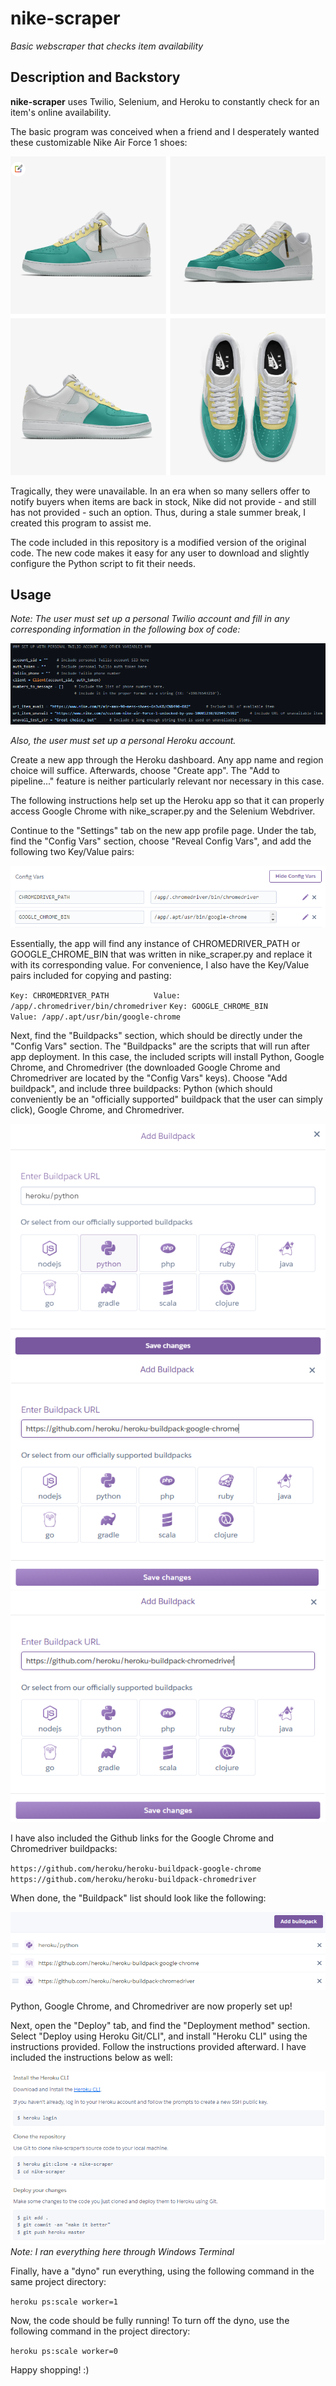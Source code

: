 nike-scraper
=====

_Basic webscraper that checks item availability_

Description and Backstory
-------------------------

**nike-scraper** uses Twilio, Selenium, and Heroku to constantly check for an
item's online availability.

The basic program was conceived when a friend and I desperately wanted these 
customizable Nike Air Force 1 shoes:

![Screenshot of Nike shoes](img/nikeshoes.png)

Tragically, they were unavailable. In an era when so many sellers offer to notify
buyers when items are back in stock, Nike did not provide - and still has not 
provided - such an option. Thus, during a stale summer break, I created this 
program to assist me.

The code included in this repository is a modified version of the original code.
The new code makes it easy for any user to download and slightly configure the 
Python script to fit their needs.

Usage
-----

_Note: The user must set up a personal Twilio account and fill in any 
corresponding information in the following box of code:_

![Screenshot of code where extra information must be filled in](img/fillincode.png)

_Also, the user must set up a personal Heroku account._

Create a new app through the Heroku dashboard. Any app name and region choice will
suffice. Afterwards, choose "Create app". The "Add to pipeline..." feature is
neither particularly relevant nor necessary in this case.

The following instructions help set up the Heroku app so that it can properly access
Google Chrome with nike_scraper.py and the Selenium Webdriver.

Continue to the "Settings" tab on the new app profile page. Under the tab, find the 
"Config Vars" section, choose "Reveal Config Vars", and add the following two 
Key/Value pairs:

![Screenshot of Heroku Config Vars](img/keyvalue.png)

Essentially, the app will find any instance of CHROMEDRIVER_PATH or GOOGLE_CHROME_BIN
that was written in nike_scraper.py and replace it with its corresponding value. For
convenience, I also have the Key/Value pairs included for copying and pasting:

`Key: CHROMEDRIVER_PATH          Value: /app/.chromedriver/bin/chromedriver`
`Key: GOOGLE_CHROME_BIN          Value: /app/.apt/usr/bin/google-chrome`

Next, find the "Buildpacks" section, which should be directly under the "Config
Vars" section. The "Buildpacks" are the scripts that will run after app deployment.
In this case, the included scripts will install Python, Google Chrome, and Chromedriver
(the downloaded Google Chrome and Chromedriver are located by the "Config Vars" keys). 
Choose "Add buildpack", and include three buildpacks: Python (which should conveniently 
be an "officially supported" buildpack that the user can simply click), Google Chrome, 
and Chromedriver.

![Screenshot of Heroku Python Buildpack](img/pythonbuildpack.png)
![Screenshot of Heroku Google Chrome Buildpack](img/googlechromebuildpack.png)
![Screenshot of Heroku Chromedriver Buildpack](img/chromedriverbuildpack.png)

I have also included the Github links for the Google Chrome and Chromedriver buildpacks:

`https://github.com/heroku/heroku-buildpack-google-chrome`
`https://github.com/heroku/heroku-buildpack-chromedriver`

When done, the "Buildpack" list should look like the following:

![Screenshot of Heroku Buildpacks](img/buildpack.png)

Python, Google Chrome, and Chromedriver are now properly set up!

Next, open the "Deploy" tab, and find the "Deployment method" section. Select "Deploy
using Heroku Git/CLI", and install "Heroku CLI" using the instructions provided. Follow
the instructions provided afterward. I have included the instructions below as well:

![Screenshot of Heroku Git instructions](img/herokugitinstruct.png)
_Note: I ran everything here through Windows Terminal_

Finally, have a "dyno" run everything, using the following command in the same project
directory:

`heroku ps:scale worker=1`

Now, the code should be fully running! To turn off the dyno, use the following command
in the project directory:

`heroku ps:scale worker=0`

Happy shopping! :)
